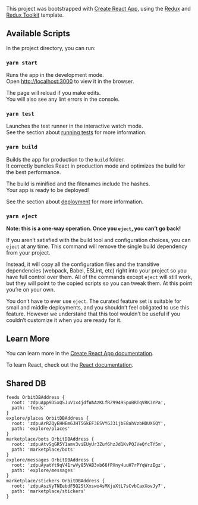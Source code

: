 This project was bootstrapped with [Create React App](https://github.com/facebook/create-react-app), using the [Redux](https://redux.js.org/) and [Redux Toolkit](https://redux-toolkit.js.org/) template.

## Available Scripts

In the project directory, you can run:

### `yarn start`

Runs the app in the development mode.<br />
Open [http://localhost:3000](http://localhost:3000) to view it in the browser.

The page will reload if you make edits.<br />
You will also see any lint errors in the console.

### `yarn test`

Launches the test runner in the interactive watch mode.<br />
See the section about [running tests](https://facebook.github.io/create-react-app/docs/running-tests) for more information.

### `yarn build`

Builds the app for production to the `build` folder.<br />
It correctly bundles React in production mode and optimizes the build for the best performance.

The build is minified and the filenames include the hashes.<br />
Your app is ready to be deployed!

See the section about [deployment](https://facebook.github.io/create-react-app/docs/deployment) for more information.

### `yarn eject`

**Note: this is a one-way operation. Once you `eject`, you can’t go back!**

If you aren’t satisfied with the build tool and configuration choices, you can `eject` at any time. This command will remove the single build dependency from your project.

Instead, it will copy all the configuration files and the transitive dependencies (webpack, Babel, ESLint, etc) right into your project so you have full control over them. All of the commands except `eject` will still work, but they will point to the copied scripts so you can tweak them. At this point you’re on your own.

You don’t have to ever use `eject`. The curated feature set is suitable for small and middle deployments, and you shouldn’t feel obligated to use this feature. However we understand that this tool wouldn’t be useful if you couldn’t customize it when you are ready for it.

## Learn More

You can learn more in the [Create React App documentation](https://facebook.github.io/create-react-app/docs/getting-started).

To learn React, check out the [React documentation](https://reactjs.org/).

## Shared DB

```
feeds OrbitDBAddress {
  root: 'zdpuApp9D5xQSJuV1x4jdfWAAzKLfRZ9949SpuBRTqVRK3YPa',
  path: 'feeds'
}
explore/places OrbitDBAddress {
  root: 'zdpuArRZQyEHHEm6JHT5GkEF3ESVYGJ31jbE8ahVzbHDUX6QY',
  path: 'explore/places'
}
marketplace/bots OrbitDBAddress {
  root: 'zdpuAtvSgGR5Y1amv3viEUyUr3Zuf6hzJd1KvPQJVeQfcTY5m',
  path: 'marketplace/bots'
}
explore/messages OrbitDBAddress {
  root: 'zdpuAyatYt9qV41rwVy85VAB3xb66fPXny4uuH7rPYqWrzEgz',
  path: 'explore/messages'
}
marketplace/stickers OrbitDBAddress {
  root: 'zdpuAszVyTNEebdF5Q2StXxswo4sMXjuXtL7sCvbCaxXovJy7',
  path: 'marketplace/stickers'
}
```
